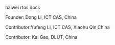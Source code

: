haiwei rtos docs

Founder: Dong Li, ICT CAS, China

Contributor:Yufeng Li, ICT CAS, Xiaohu Qin,China

Contributor: Kai Gao, DLUT, China
